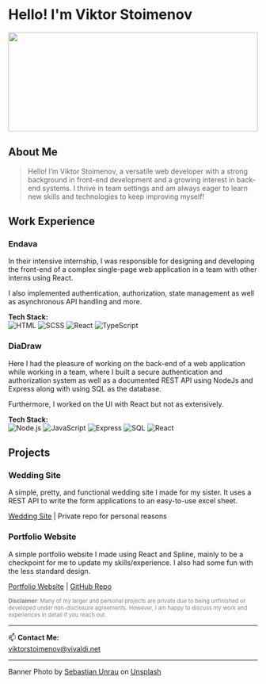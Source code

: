 # Hello! I'm Viktor Stoimenov

<img src="https://images.unsplash.com/photo-1448375240586-882707db888b?q=80&w=1770&auto=format&fit=crop&ixlib=rb-4.0.3&ixid=M3wxMjA3fDB8MHxwaG90by1wYWdlfHx8fGVufDB8fHx8fA%3D%3D" style="width: 100%; height: 200px; object-fit: cover;">

## About Me  
>Hello! I’m Viktor Stoimenov, a versatile web developer with a strong background in front-end development and a growing interest in back-end systems. I thrive in team settings and am always eager to learn new skills and technologies to keep improving myself!

## Work Experience

### Endava
In their intensive internship, I was responsible for designing and developing the front-end of a complex single-page web application in a team with other interns using React.

I also implemented authentication, authorization, state management as well as asynchronous API handling and more.

**Tech Stack:**  
![HTML](https://img.shields.io/badge/HTML-E34F26?style=for-the-badge&logo=html5&logoColor=white)
![SCSS](https://img.shields.io/badge/SCSS-CC6699?style=for-the-badge&logo=sass&logoColor=white)
![React](https://img.shields.io/badge/React-61DAFB?style=for-the-badge&logo=react&logoColor=white)
![TypeScript](https://img.shields.io/badge/TypeScript-007ACC?style=for-the-badge&logo=typescript&logoColor=white)

### DiaDraw
Here I had the pleasure of working on the back-end of a web application while working in a team, where I built a secure authentication and authorization system as well as a documented REST API using NodeJs and Express along with using SQL as the database.

Furthermore, I worked on the UI with React but not as extensively.

**Tech Stack:**  
![Node.js](https://img.shields.io/badge/Node.js-339933?style=for-the-badge&logo=nodedotjs&logoColor=white)
![JavaScript](https://img.shields.io/badge/JavaScript-F7DF1E?style=for-the-badge&logo=javascript&logoColor=black)
![Express](https://img.shields.io/badge/Express-000000?style=for-the-badge&logo=express&logoColor=white)
![SQL](https://img.shields.io/badge/SQL-4479A1?style=for-the-badge&logo=postgresql&logoColor=white)
![React](https://img.shields.io/badge/React-61DAFB?style=for-the-badge&logo=react&logoColor=white)

## Projects

### Wedding Site
A simple, pretty, and functional wedding site I made for my sister. It uses a REST API to write the form applications to an easy-to-use excel sheet.

[Wedding Site](http://wedding.viktorworks.com) | Private repo for personal reasons

### Portfolio Website
A simple portfolio website I made using React and Spline, mainly to be a checkpoint for me to update my skills/experience. I also had some fun with the less standard design.

[Portfolio Website](https://viktorworks.com) | [GitHub Repo](https://github.com/dotViktor/grainy-portfolio)

<p style="font-size: 0.8em; color: gray;">
<b>Disclaimer</b>: Many of my larger and personal projects are private due to being unfinished or developed under non-disclosure agreements. However, I am happy to discuss my work and experiences in detail if you reach out.
</p>

---
📫 **Contact Me:**  
viktorstoimenov@vivaldi.net

---
Banner Photo by <a href="https://unsplash.com/@sebastian_unrau?utm_content=creditCopyText&utm_medium=referral&utm_source=unsplash">Sebastian Unrau</a> on <a href="https://unsplash.com/photos/trees-on-forest-with-sun-rays-sp-p7uuT0tw?utm_content=creditCopyText&utm_medium=referral&utm_source=unsplash">Unsplash</a>
  
